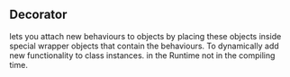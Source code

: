 ## Decorator
lets you attach
new behaviours to objects by placing these objects inside
special wrapper objects that contain the behaviours.
To dynamically add new functionality to class instances.
in the Runtime not in the compiling time.